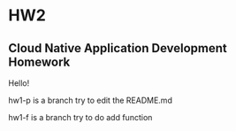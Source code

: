 # HW2
## Cloud Native Application Development Homework

Hello!

hw1-p is a branch try to edit the README.md

hw1-f is a branch try to do add function
